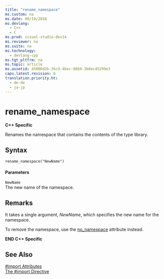 ```yaml
---
title: "rename_namespace"
ms.custom: na
ms.date: 09/19/2016
ms.devlang: 
  - C++
  - C
ms.prod: visual-studio-dev14
ms.reviewer: na
ms.suite: na
ms.technology: 
  - devlang-cpp
ms.tgt_pltfrm: na
ms.topic: article
ms.assetid: 45006d2b-36cd-4bec-98b9-3b8ec45299e3
caps.latest.revision: 6
translation.priority.ht: 
  - de-de
  - ja-jp
---
```

# rename_namespace
**C++ Specific**  
  
 Renames the namespace that contains the contents of the type library.  
  
## Syntax  
  
```  
rename_namespace("NewName")  
```  
  
#### Parameters  
 `NewName`  
 The new name of the namespace.  
  
## Remarks  
 It takes a single argument, *NewName*, which specifies the new name for the namespace.  
  
 To remove the namespace, use the [no_namespace](../vs140/no_namespace.md) attribute instead.  
  
 **END C++ Specific**  
  
## See Also  
 [#import Attributes](../vs140/#import-Attributes--C---.md)   
 [The #import Directive](../vs140/#import-Directive--C---.md)